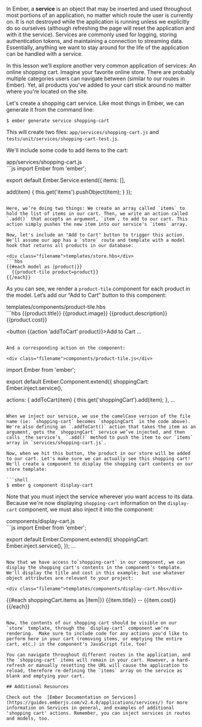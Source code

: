 In Ember, a **service** is an object that may be inserted and used throughout most portions of an application, no matter which route the user is currently on. It is not destroyed while the application is running unless we explicitly do so ourselves (although refreshing the page will reset the application and with it the service). Services are commonly used for logging, storing authentication tokens, and maintaining a connection to streaming data. Essentially, anything we want to stay around for the life of the application can be handled with a service. 

In this lesson we’ll explore another very common application of services: An online shopping cart. Imagine your favorite online store. There are probably multiple categories users can navigate between (similar to our routes in Ember). Yet, all products you've added to your cart stick around no matter where you're located on the site. 

Let's create a shopping cart service. Like most things in Ember, we can generate it from the command line:

```
$ ember generate service shopping-cart 
```

This will create two files: `app/services/shopping-cart.js` and `tests/unit/services/shopping-cart-test.js`.

We'll include some code to add items to the cart:

<div class="filename">app/services/shopping-cart.js</div>
```js
import Ember from 'ember';

export default Ember.Service.extend({
  items: [],

  add(item) {
    this.get('items').pushObject(item);
  }
});

```

Here, we’re doing two things: We create an array called `items` to hold the list of items in our cart. Then, we write an action called `.add()` that accepts an argument, `item`, to add to our cart. This action simply pushes the new item into our service's `items` array.

Now, let's include an "Add to Cart" button to trigger this action. We'll assume our app has a `store` route and template with a model hook that returns all products in our database:

<div class="filename">templates/store.hbs</div>
```hbs
{{#each model as |product|}}
  {{product-tile product=product}}
{{/each}}
```

As you can see, we render a `product-tile` component for each product in the model. Let’s add our “Add to Cart” button to this component:

<div class="filename">templates/components/product-tile.hbs</div>
```hbs
{{product.title}}
{{product.image}}
{{product.description}}
{{product.cost}}

<button {{action ‘addToCart’ product}}>Add to Cart</button>
… 
```

And a corresponding action on the component:

<div class="filename">components/product-tile.js</div>
```
import Ember from 'ember';

export default Ember.Component.extend({
  shoppingCart: Ember.inject.service(),

  actions: {
    addToCart(item) {
      this.get('shoppingCart').add(item);
    },
...
```

When we inject our service, we use the camelCase version of the file name (ie: `shopping-cart` becomes `shoppingCart` in the code above). We're also defining an `.addToCart()` action that takes the item as an argument, gets the `shoppingCart` service we’ve injected, and then calls _the service’s_ `.add()` method to push the item to our `items` array in `services/shopping-cart.js`. 

Now, when we hit this button, the product in our store will be added to our cart. Let's make sure we can actually see this shopping cart! We'll create a component to display the shopping cart contents on our store template:

```shell
$ ember g component display-cart
```

Note that you must inject the service wherever you want access to its data. Because we're now displaying `shopping-cart` information on the `display-cart` component, we must also inject it into the component:

<div class="filename">components/display-cart.js</div>
```js
import Ember from 'ember';

export default Ember.Component.extend({
  shoppingCart: Ember.inject.service(),
});
...
```

Now that we have access to`shopping-cart` in our component, we can display the shopping cart's contents in the component's template. We'll display the title and cost in this example; but use whatever object attributes are relevant to your project:

<div class="filename">templates/components/display-cart.hbs</div>
```
{{#each shoppingCart.items as |item|}}
  {{item.title}} -- {{item.cost}}
{{/each}}
```

Now, the contents of our shopping cart should be visible on our `store` template, through the `display-cart` component we're rendering.  Make sure to include code for any actions you'd like to perform here in your cart (removing items, or emptying the entire cart, etc.) in the component's JavaScript file, too!

You can navigate throughout different routes in the application, and the `shopping-cart` items will remain in your cart. However, a hard-refresh or manually resetting the URL will cause the application to reload, therefore re-defining the `items` array on the service as blank and emptying your cart.

## Additional Resources

Check out the  [Ember Documentation on Services](https://guides.emberjs.com/v2.4.0/applications/services/) for more information on Services in general, and examples of additional 'shopping cart' actions. Remember, you can inject services in routes and models, too.
